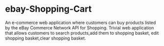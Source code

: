 # ebay-Shopping-Cart
An e-commerce web application where customers can buy products listed by the eBay Commerce Network API for Shopping.
Trivial web application that allows customers to search products,add them to shopping basket, edit shopping basket,clear shopping basket.
